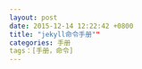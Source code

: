 ```yaml
---
layout: post
date: 2015-12-14 12:22:42 +0800
title: "jekyll命令手册""
categories: 手册
tags：[手册，命令]
---
```


